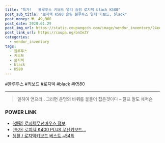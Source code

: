 ```yaml
--- 
title: "특가!   블루투스 키보드 멀티 슬림 로지텍 black K580" 
post_sub_title: "로지텍 K580 슬림 블루투스 멀티 키보드, black" 
post_money: ₩. 49,900 
post_date: 2020.01.29 
post_img_url: https://static.coupangcdn.com/image/vendor_inventory/24ee/1fdb40a77cfbe55b82ed6af2e23958ce6b7b1b5f0f88760b41eb9d4264a0.jpg 
post_link_url: https://coupa.ng/bnIeZY 
categories: 
  - vendor_inventory 
tags: 
  - 블루투스 
  - 키보드 
  - 로지텍 
  - black 
  - K580 
--- 
```

  #블루투스 #키보드 #로지텍 #black #K580 
<hr> 

> 일하여 얻으라 . 그러면 운명의 바퀴를 붙들어 잡은것이다 – 랄프 왈도 에머슨 


### POWER LINK

* <a href="https://blog.naver.com/sakai111/221759440715" target="_blank"> [생활] 로지텍무선마우스 정보 </a>
* <a href="https://blog.naver.com/sakai111/221789366192" target="_blank">[특가] 로지텍 K400 PLUS 무선키보드...</a>
* <a href="https://blog.naver.com/santokki14/221788397252" target="_blank">생활 / 로지텍키보드 베스트 ~54위</a>
